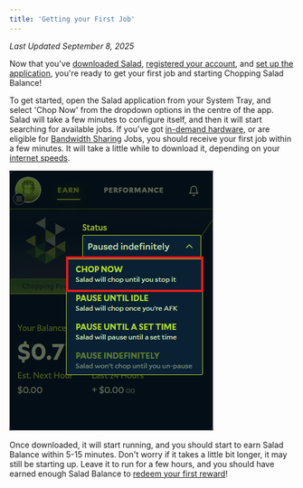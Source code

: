 ```yaml
---
title: 'Getting your First Job'
---
```


_Last Updated September 8, 2025_

Now that you've [downloaded Salad](/docs/guides/getting-started/downloading-salad),
[registered your account](/docs/guides/getting-started/133-how-to-register-and-log-into-salad), and
[set up the application](/docs/guides/getting-started/setting-up-the-salad-app), you're ready to get your first job and
starting Chopping Salad Balance!

To get started, open the Salad application from your System Tray, and select 'Chop Now' from the dropdown options in the
centre of the app. Salad will take a few minutes to configure itself, and then it will start searching for available
jobs. If you've got [in-demand hardware](/docs/faq/community/613-network-monitor), or are eligible for
[Bandwidth Sharing](/docs/faq/jobs/253-what-is-bandwidth-sharing) Jobs, you should receive your first job within a few
minutes. It will take a little while to download it, depending on your
[internet speeds](/docs/guides/your-pc/619-improve-internet-speed-container-jobs).

![Selecting 'Chop Now' from the Salad app](../../../../content/images/guides/getting-started/getting-your-first-job-1.png)

Once downloaded, it will start running, and you should start to earn Salad Balance within 5-15 minutes. Don't worry if
it takes a little bit longer, it may still be starting up. Leave it to run for a few hours, and you should have earned
enough Salad Balance to [redeem your first reward](/docs/guides/getting-started/redeeming-your-first-reward)!
